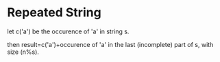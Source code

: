 # Repeated String

let c('a') be the occurence of 'a' in string s. 

then result=c('a')+occurence of 'a' in the last (incomplete) part of s, with size (n%s). 